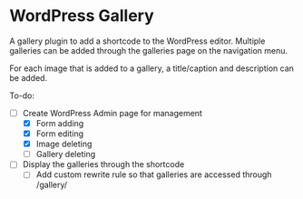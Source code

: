 # WordPress Gallery

A gallery plugin to add a shortcode to the WordPress editor. Multiple galleries can be added through the galleries page on the navigation menu.

For each image that is added to a gallery, a title/caption and description can be added.

To-do:
 - [ ] Create WordPress Admin page for management
   - [x] Form adding
   - [x] Form editing
   - [x] Image deleting
   - [ ] Gallery deleting
 - [ ] Display the galleries through the shortcode
   - [ ] Add custom rewrite rule so that galleries are accessed through /gallery/<name>